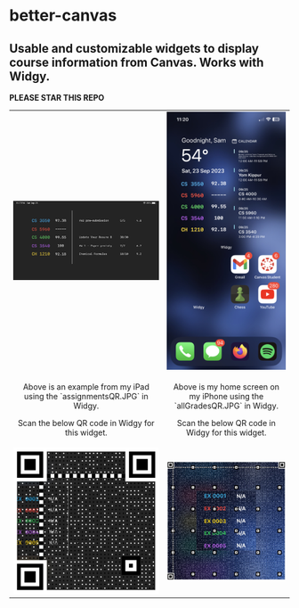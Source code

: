 # better-canvas

## Usable and customizable widgets to display course information from Canvas. Works with Widgy.

**PLEASE STAR THIS REPO**

<table align="center">
  <tr>
    <td align="center">
      <img src="/images/betterCanvasIpadExample.jpg">
    </td>
    <td align="center">
      <img src="/images/betterCanvasExample.jpg">
    </td>
  </tr>
  <tr>
    <td align="center">
      <p>Above is an example from my iPad using the `assignmentsQR.JPG` in Widgy.</p>
      <p>Scan the below QR code in Widgy for this widget.</p>
    </td>
    <td align="center">
      <p>Above is my home screen on my iPhone using the `allGradesQR.JPG` in Widgy.</p>
      <p>Scan the below QR code in Widgy for this widget.</p>
    </td>
  </tr>
  <tr>
    <td align="center">
      <img src="/images/assignmentsQR.JPG">
    </td>
    <td align="center">
      <img src="/images/allGradesQR.JPG">
    </td>
  </tr>
</table>
